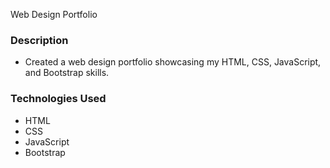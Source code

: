 Web Design Portfolio

### Description
- Created a web design portfolio showcasing my HTML, CSS, JavaScript, and Bootstrap skills.

### Technologies Used
- HTML
- CSS
- JavaScript
- Bootstrap
